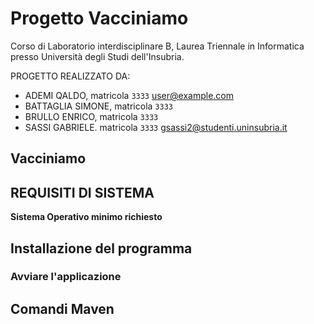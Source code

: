 # Progetto Vacciniamo 
Corso di Laboratorio interdisciplinare B, Laurea Triennale in Informatica presso Università degli Studi dell'Insubria.

PROGETTO REALIZZATO DA:

* ADEMI QALDO, matricola `3333` [user@example.com](mailto:user@example.com)
* BATTAGLIA SIMONE, matricola `3333`
* BRULLO ENRICO, matricola `3333`
* SASSI GABRIELE. matricola `3333` [gsassi2@studenti.uninsubria.it](mailto:gsassi2@studenti.uninsubria.it)



## Vacciniamo

## REQUISITI DI SISTEMA


**Sistema Operativo minimo richiesto**

## Installazione del programma

### Avviare l'applicazione 

## Comandi Maven


